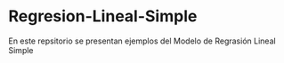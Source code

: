 # Regresion-Lineal-Simple
En este repsitorio se presentan ejemplos del Modelo de Regrasión Lineal Simple

